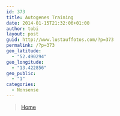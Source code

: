 ```yaml
---
id: 373
title: Autogenes Training
date: 2014-01-15T21:32:06+01:00
author: tobi
layout: post
guid: http://www.lustauffotos.com/?p=373
permalink: /?p=373
geo_latitude:
  - "52.490294"
geo_longitude:
  - "13.422856"
geo_public:
  - "1"
categories:
  - Nonsense
---
```

<blockquote class="wp-embedded-content" data-secret="bLuLpHseqE">
  <p>
    <a href="https://www.werner-eberwein.de/">Home</a>
  </p>
</blockquote>